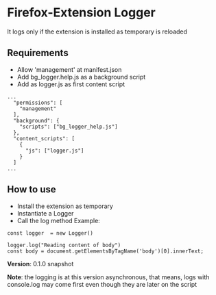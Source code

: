 # Firefox-Extension Logger

It logs only if the extension is installed as temporary is reloaded

## Requirements
* Allow 'management' at manifest.json
* Add bg_logger.help.js as a background script
* Add as logger.js as first content script
```
...
  "permissions": [
    "management"
  ],
  "background": {
    "scripts": ["bg_logger_help.js"]
  },
  "content_scripts": [
    {
      "js": ["logger.js"]
    }
  ]  
...
```

## How to use
* Install the extension as temporary
* Instantiate a Logger
* Call the log method
Example:
```
const logger  = new Logger()

logger.log("Reading content of body")
const body = document.getElementsByTagName('body')[0].innerText;

```

__Version__: 0.1.0 snapshot

__Note__: the logging is at this version asynchronous, that means, logs with console.log may come first even though they are later on the script
